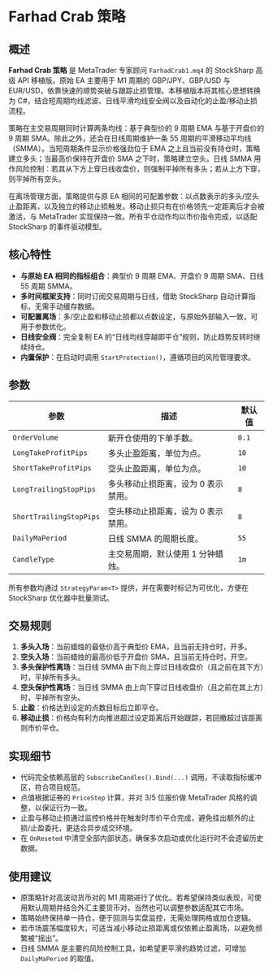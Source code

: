 # Farhad Crab 策略

## 概述

**Farhad Crab 策略** 是 MetaTrader 专家顾问 `FarhadCrab1.mq4` 的 StockSharp 高级 API 移植版。原始 EA 主要用于 M1 周期的 GBP/JPY、GBP/USD 与 EUR/USD，依靠快速的顺势突破与跟踪止损管理。本移植版本将其核心思想转换为 C#，结合短周期均线滤波、日线平滑均线安全阀以及自动化的止盈/移动止损流程。

策略在主交易周期同时计算两条均线：基于典型价的 9 周期 EMA 与基于开盘价的 9 周期 SMA。除此之外，还会在日线周期维护一条 55 周期的平滑移动平均线（SMMA）。当短周期条件显示价格强劲位于 EMA 之上且当前没有持仓时，策略建立多头；当最高价保持在开盘价 SMA 之下时，策略建立空头。日线 SMMA 用作风险控制：若其从下方上穿日线收盘价，则强制平掉所有多头；若从上方下穿，则平掉所有空头。

在离场管理方面，策略提供与原 EA 相同的可配置参数：以点数表示的多头/空头止盈距离，以及独立的移动止损触发。移动止损只有在价格领先一定距离后才会被激活，与 MetaTrader 实现保持一致。所有平仓动作均以市价指令完成，以适配 StockSharp 的事件驱动模型。

## 核心特性

- **与原始 EA 相同的指标组合**：典型价 9 周期 EMA、开盘价 9 周期 SMA、日线 55 周期 SMMA。
- **多时间框架支持**：同时订阅交易周期与日线，借助 StockSharp 自动计算指标，无需手动缓存数据。
- **可配置离场**：多/空止盈和移动止损都以点数设定，与原始外部输入一致，可用于参数优化。
- **日线安全阀**：完全复制 EA 的“日线均线穿越即平仓”规则，防止趋势反转时继续持仓。
- **内置保护**：在启动时调用 `StartProtection()`，遵循项目的风险管理要求。

## 参数

| 参数 | 描述 | 默认值 |
|------|------|--------|
| `OrderVolume` | 新开仓使用的下单手数。 | `0.1` |
| `LongTakeProfitPips` | 多头止盈距离，单位为点。 | `10` |
| `ShortTakeProfitPips` | 空头止盈距离，单位为点。 | `10` |
| `LongTrailingStopPips` | 多头移动止损距离，设为 0 表示禁用。 | `8` |
| `ShortTrailingStopPips` | 空头移动止损距离，设为 0 表示禁用。 | `8` |
| `DailyMaPeriod` | 日线 SMMA 的周期长度。 | `55` |
| `CandleType` | 主交易周期，默认使用 1 分钟蜡烛。 | `1m` |

所有参数均通过 `StrategyParam<T>` 提供，并在需要时标记为可优化，方便在 StockSharp 优化器中批量测试。

## 交易规则

1. **多头入场**：当前蜡烛的最低价高于典型价 EMA，且当前无持仓时，开多。
2. **空头入场**：当前蜡烛的最高价低于开盘价 SMA，且当前无持仓时，开空。
3. **多头保护性离场**：当日线 SMMA 由下向上穿过日线收盘价（且之前在其下方）时，平掉所有多头。
4. **空头保护性离场**：当日线 SMMA 由上向下穿过日线收盘价（且之前在其上方）时，平掉所有空头。
5. **止盈**：价格达到设定的点数目标后立即平仓。
6. **移动止损**：价格向有利方向推进超过设定距离后开始跟踪，若回撤超过该距离则市价平仓。

## 实现细节

- 代码完全依赖高层的 `SubscribeCandles().Bind(...)` 调用，不读取指标缓冲区，符合项目规范。
- 点值根据证券的 `PriceStep` 计算，并对 3/5 位报价做 MetaTrader 风格的调整，以保证行为一致。
- 止盈与移动止损通过监控价格并在触发时市价平仓完成，避免挂出额外的止损/止盈委托，更适合异步成交环境。
- 在 `OnReseted` 中清空全部内部状态，确保多次启动或优化运行时不会遗留历史数据。

## 使用建议

- 原策略针对高波动货币对的 M1 周期进行了优化。若希望保持类似表现，可使用默认周期并结合外汇主要货币对，当然也可以调整参数适配其它市场。
- 策略始终保持单一持仓，便于回测与实盘监控，无需处理网格或加仓逻辑。
- 若市场震荡幅度较大，可适当减小移动止损距离或仅依赖止盈离场，以避免频繁被“摇出”。
- 日线 SMMA 是主要的风险控制工具，如希望更平滑的趋势过滤，可增加 `DailyMaPeriod` 的取值。
